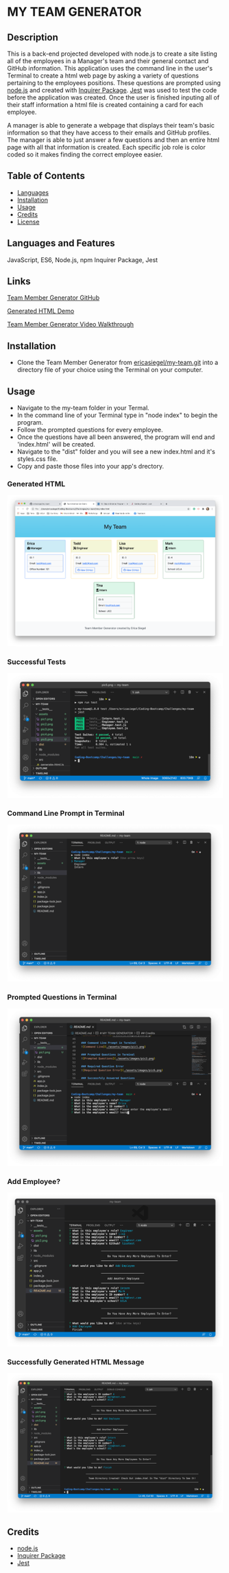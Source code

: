 # MY TEAM GENERATOR

## Description 

This is a back-end projected developed with node.js to create a site listing all of the employees in a Manager's team and their general contact and GitHub information. This application uses the command line in the user's Terminal to create a html web page by asking a variety of questions pertaining to the employees positions. These questions are prompted using [node.js](https://nodejs.org/en/) and created with [Inquirer Package](https://www.npmjs.com/package/inquirer). [Jest](https://jestjs.io/docs/en/getting-started) was used to test the code before the application was created. Once the user is finished inputing all of their staff information a html file is created containing a card for each employee. 

A manager is able to generate a webpage that displays their team's basic information so that they have access to their emails and GitHub profiles. The manager is able to just answer a few questions and then an entire html page with all that information is created. Each specific job role is color coded so it makes finding the correct employee easier. 

## Table of Contents

* [Languages](#languages)
* [Installation](#installation)
* [Usage](#usage)
* [Credits](#credits)
* [License](#license)

## Languages and Features

JavaScript, ES6, Node.js, npm Inquirer Package, Jest


## Links

[Team Member Generator GitHub](https://github.com/ericasiegel/my-team.git)

[Generated HTML Demo](./dist/index.html)

[Team Member Generator Video Walkthrough](link)

## Installation

- Clone the Team Member Generator from [ericasiegel/my-team.git](https://github.com/ericasiegel/my-team.git) into a directory file of your choice using the Terminal on your computer.


## Usage 

- Navigate to the my-team folder in your Termal.
- In the command line of your Terminal type in "node index" to begin the program.
- Follow the prompted questions for every employee.
- Once the questions have all been answered, the program will end and 'index.html' will be created. 
- Navigate to the "dist" folder and you will see a new index.html and it's styles.css file.
- Copy and paste those files into your app's drectory.

### Generated HTML
![Generated index.html](./assets/images/pic5.png)

### Successful Tests
![successful tests](./assets/images/pic6.png)

### Command Line Prompt in Terminal
![Command Line](./assets/images/pic1.png)

### Prompted Questions in Terminal
![Prompted Questions](./assets/images/pic2.png)

### Add Employee?
![Add Employee](./assets/images/pic3.png)

### Successfully Generated HTML Message
![Success Message](./assets/images/pic4.png)






## Credits

- [node.js](https://nodejs.org/en/)
- [Inquirer Package](https://www.npmjs.com/package/inquirer)
- [Jest](https://jestjs.io/docs/en/getting-started)


